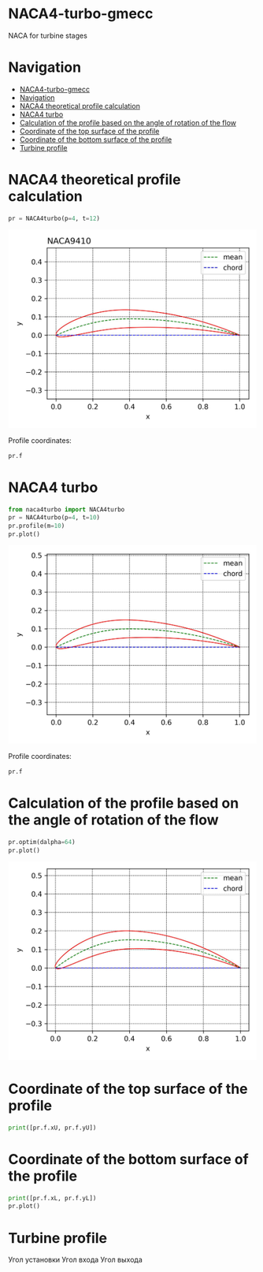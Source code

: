 # NACA4-turbo-gmecc
NACA for turbine stages

# Navigation
<!-- TOC -->
* [NACA4-turbo-gmecc](#naca4-turbo-gmecc)
* [Navigation](#navigation)
* [NACA4 theoretical profile calculation](#naca4-theoretical-profile-calculation)
* [NACA4 turbo](#naca4-turbo)
* [Calculation of the profile based on the angle of rotation of the flow](#calculation-of-the-profile-based-on-the-angle-of-rotation-of-the-flow)
* [Coordinate of the top surface of the profile](#coordinate-of-the-top-surface-of-the-profile)
* [Coordinate of the bottom surface of the profile](#coordinate-of-the-bottom-surface-of-the-profile)
* [Turbine profile](#turbine-profile)
<!-- TOC -->

# NACA4 theoretical profile calculation
```python
pr = NACA4turbo(p=4, t=12)
```
![NACA4camb](images/NACA4camb.jpg)

Profile coordinates:

```python
pr.f
```

# NACA4 turbo

```python
from naca4turbo import NACA4turbo
pr = NACA4turbo(p=4, t=10)
pr.profile(m=10)
pr.plot()
```

![NACA4-turbo](images/NACA4-turbo.jpg)

Profile coordinates:

```python
pr.f
```


# Calculation of the profile based on the angle of rotation of the flow

```python
pr.optim(dalpha=64)
pr.plot()
```
![NACA4-turbo-alpha](images/NACA4-turbo-alpha.jpg)


# Coordinate of the top surface of the profile
```python
print([pr.f.xU, pr.f.yU])
```

# Coordinate of the bottom surface of the profile
```python
print([pr.f.xL, pr.f.yL])
pr.plot()
```


# Turbine profile

Угол установки
Угол входа
Угол выхода




